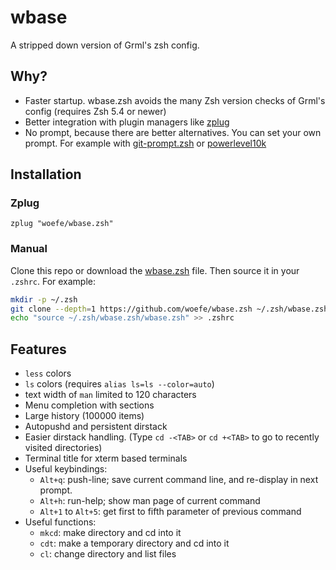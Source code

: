 # wbase
A stripped down version of Grml's zsh config.

## Why?
- Faster startup. wbase.zsh avoids the many Zsh version checks of Grml's config (requires Zsh 5.4 or newer)
- Better integration with plugin managers like [zplug](https://github.com/zplug/zplug)
- No prompt, because there are better alternatives. You can set your own prompt. For example with [git-prompt.zsh](https://github.com/woefe/git-prompt.zsh) or [powerlevel10k](https://github.com/romkatv/powerlevel10k)

## Installation
### Zplug
```
zplug "woefe/wbase.zsh"
```

### Manual
Clone this repo or download the [wbase.zsh](./wbase) file.
Then source it in your `.zshrc`. For example:

```bash
mkdir -p ~/.zsh
git clone --depth=1 https://github.com/woefe/wbase.zsh ~/.zsh/wbase.zsh
echo "source ~/.zsh/wbase.zsh/wbase.zsh" >> .zshrc
```

## Features
- `less` colors
- `ls` colors (requires `alias ls=ls --color=auto`)
- text width of `man` limited to 120 characters
- Menu completion with sections
- Large history (100000 items)
- Autopushd and persistent dirstack
- Easier dirstack handling. (Type `cd -<TAB>` or `cd +<TAB>` to go to recently visited directories)
- Terminal title for xterm based terminals
- Useful keybindings:
    - `Alt+q`: push-line; save current command line, and re-display in next prompt.
    - `Alt+h`: run-help; show man page of current command
    - `Alt+1` to `Alt+5`: get first to fifth parameter of previous command
- Useful functions:
    - `mkcd`: make directory and cd into it
    - `cdt`: make a temporary directory and cd into it
    - `cl`: change directory and list files
